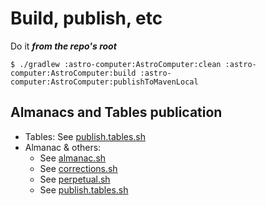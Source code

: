 # Build, publish, etc
Do it **_from the repo's root_**
```
$ ./gradlew :astro-computer:AstroComputer:clean :astro-computer:AstroComputer:build :astro-computer:AstroComputer:publishToMavenLocal
```

## Almanacs and Tables publication

- Tables: See [publish.tables.sh](../raspberry-sailor/MUX-implementations/RESTNavServer/launchers/pub/tables/publish.tables.sh)
- Almanac & others: 
  - See [almanac.sh](../raspberry-sailor/AlmanacRelatedTools/pub/almanac.sh)
  - See [corrections.sh](../raspberry-sailor/AlmanacRelatedTools/pub/corrections.sh)
  - See [perpetual.sh](../raspberry-sailor/AlmanacRelatedTools/pub/perpetual.sh)
  - See [publish.tables.sh](../raspberry-sailor/AlmanacRelatedTools/pub/publish.tables.sh)

